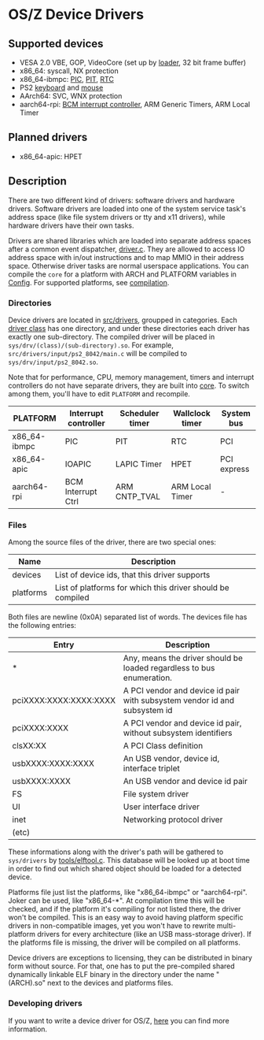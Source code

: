 OS/Z Device Drivers
===================

Supported devices
-----------------

 * VESA 2.0 VBE, GOP, VideoCore (set up by [loader](https://gitlab.com/bztsrc/osz/blob/master/loader), 32 bit frame buffer)
 * x86_64: syscall, NX protection
 * x86_64-ibmpc: [PIC](https://gitlab.com/bztsrc/osz/blob/master/src/core/x86_64/ibmpc/pic.S), [PIT](https://gitlab.com/bztsrc/osz/blob/master/src/core/x86_64/ibmpc/pit.S), [RTC](https://gitlab.com/bztsrc/osz/blob/master/src/core/x86_64/ibmpc/rtc.S)
 * PS2 [keyboard](https://gitlab.com/bztsrc/osz/blob/master/src/drivers/input/ps2_8042/keyboard.h) and [mouse](https://gitlab.com/bztsrc/osz/blob/master/src/drivers/input/ps2_8042/mouse.h)
 * AArch64: SVC, WNX protection
 * aarch64-rpi: [BCM interrupt controller](https://gitlab.com/bztsrc/osz/blob/master/src/core/aarch64/rpi/intr.c), ARM Generic Timers, ARM Local Timer

Planned drivers
---------------

 * x86_64-apic: HPET

Description
-----------

There are two different kind of drivers: software drivers and hardware drivers. Software drivers are loaded into one
of the system service task's address space (like file system drivers or tty and x11 drivers), while hardware drivers
have their own tasks.

Drivers are shared libraries which are loaded into separate address spaces after a common event dispatcher, [driver.c](https://gitlab.com/bztsrc/osz/blob/master/src/drivers/driver.c).
They are allowed to access IO address space with in/out instructions and to map MMIO in their address space. Otherwise driver tasks
are normal userspace applications. You can compile the `core` for a platform with ARCH and PLATFORM variables in [Config](https://gitlab.com/bztsrc/osz/blob/master/Config).
For supported platforms, see [compilation](https://gitlab.com/bztsrc/osz/blob/master/docs/compile.en.md).

### Directories

Device drivers are located in [src/drivers](https://gitlab.com/bztsrc/osz/blob/master/src/drivers), groupped in categories.
Each [driver class](https://gitlab.com/bztsrc/osz/blob/master/src/drivers/README.en.md) has one directory, and
under these directories each driver has exactly one sub-directory. The compiled
driver will be placed in `sys/drv/(class)/(sub-directory).so`. For example, `src/drivers/input/ps2_8042/main.c` will be compiled
to `sys/drv/input/ps2_8042.so`.

Note that for performance, CPU, memory management, timers and interrupt controllers do not have separate drivers, they are built
into [core](https://gitlab.com/bztsrc/osz/tree/master/src/core). To switch among them, you'll have to edit `PLATFORM` and recompile.

| PLATFORM     | Interrupt controller | Scheduler timer | Wallclock timer  | System bus  |
| ------------ | -------------------- | --------------- | ---------------- | ----------- |
| x86_64-ibmpc | PIC                  | PIT             | RTC              | PCI         |
| x86_64-apic  | IOAPIC               | LAPIC Timer     | HPET             | PCI express |
| aarch64-rpi  | BCM Interrupt Ctrl   | ARM CNTP_TVAL   | ARM Local Timer  | -           |

### Files

Among the source files of the driver, there are two special ones:

| Name | Description |
| ---- | ----------- |
| devices | List of device ids, that this driver supports |
| platforms | List of platforms for which this driver should be compiled |

Both files are newline (0x0A) separated list of words. The devices file has the following entries:

| Entry | Description |
| ----- | ----------- |
| *     | Any, means the driver should be loaded regardless to bus enumeration. |
| pciXXXX:XXXX:XXXX:XXXX | A PCI vendor and device id pair with subsystem vendor id and subsystem id |
| pciXXXX:XXXX | A PCI vendor and device id pair, without subsystem identifiers |
| clsXX:XX | A PCI Class definition |
| usbXXXX:XXXX:XXXX | An USB vendor, device id, interface triplet |
| usbXXXX:XXXX | An USB vendor and device id pair |
| FS    | File system driver |
| UI    | User interface driver |
| inet  | Networking protocol driver |
| (etc) |  |

These informations along with the driver's path will be gathered to `sys/drivers` by
[tools/elftool.c](https://gitlab.com/bztsrc/osz/blob/master/tools/elftool.c). This database
will be looked up at boot time in order to find out which shared object should be loaded for a
detected device.

Platforms file just list the platforms, like "x86_64-ibmpc" or "aarch64-rpi". Joker can be used, like "x86_64-*". At compilation time
this will be checked, and if the platform it's compiling for not listed there, the driver won't be compiled. This
is an easy way to avoid having platform specific drivers in non-compatible images, yet
you won't have to rewrite multi-platform drivers for every architecture (like an USB mass-storage
driver). If the platforms file is missing, the driver will be compiled on all platforms.

Device drivers are exceptions to licensing, they can be distributed in binary form without source. For that, one has to
put the pre-compiled shared dynamically linkable ELF binary in the directory under the name "(ARCH).so" next to the devices
and platforms files.

### Developing drivers

If you want to write a device driver for OS/Z, [here](https://gitlab.com/bztsrc/osz/blob/master/docs/howto3-driver.md) you can find more information.
